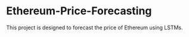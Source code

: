 # Ethereum-Price-Forecasting
This project is designed to forecast the price of Ethereum using LSTMs. 
